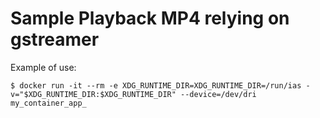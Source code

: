 
# Sample Playback MP4 relying on gstreamer

Example of use:
```
$ docker run -it --rm -e XDG_RUNTIME_DIR=XDG_RUNTIME_DIR=/run/ias -v="$XDG_RUNTIME_DIR:$XDG_RUNTIME_DIR" --device=/dev/dri my_container_app_
```
